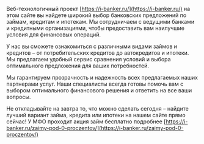 Веб-технологичный проект [https://i-banker.ru/](https://i-banker.ru/) на этом сайте вы найдете широкий выбор банковских предложений по займам, кредитам и ипотекам. Мы сотрудничаем с ведущими банками и кредитными организациями, чтобы предоставить вам наилучшие условия для финансовых операций.

У нас вы сможете ознакомиться с различными видами займов и кредитов – от потребительских кредитов до автокредитов и ипотеки. Мы предлагаем удобный сервис сравнения условий и выбора оптимального предложения для ваших потребностей.

Мы гарантируем прозрачность и надежность всех предлагаемых наших партнерами услуг. Наши специалисты всегда готовы помочь вам с выбором оптимального финансового решения и ответить на все ваши вопросы.

Не откладывайте на завтра то, что можно сделать сегодня – найдите лучший вариант займа, кредита или ипотеки на нашем сайте прямо сейчас! У МФО проходит акция займ бесплатно подробнее [https://i-banker.ru/zaimy-pod-0-proczentov/](https://i-banker.ru/zaimy-pod-0-proczentov/)
